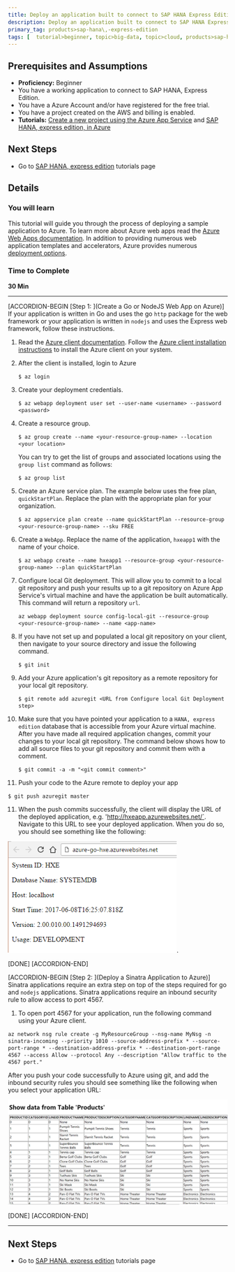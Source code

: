 ```yaml
---
title: Deploy an application built to connect to SAP HANA Express Edition, on App engine of AWS Platform (GCP)
description: Deploy an application built to connect to SAP HANA Express Edition, on App engine of AWS
primary_tag: products>sap-hana\,-express-edition
tags: [  tutorial>beginner, topic>big-data, topic>cloud, products>sap-hana, products>sap-hana\,-express-edition  ]
---
```


## Prerequisites and Assumptions
 - **Proficiency:** Beginner
 - You have a working application to connect to SAP HANA, Express Edition.
 - You have a Azure Account and/or have registered for the free trial.
 - You have a project created on the AWS and billing is enabled.
 - **Tutorials:**  [Create a new project using the Azure App Service](https://docs.microsoft.com/en-us/azure/app-service-web/app-service-web-overview) and [SAP HANA, express edition, in Azure](https://www.sap.com/developer/tutorials/hxe-azure-open-suse.html)


## Next Steps
 - Go to [SAP HANA, express edition](https://www.sap.com/developer/topics/sap-hana-express.tutorials.html) tutorials page

## Details
### You will learn  
This tutorial will guide you through the process of deploying a sample application to Azure. To learn more about Azure web apps read the [Azure Web Apps documentation](https://docs.microsoft.com/en-us/azure/app-service-web/). In addition to providing numerous web application templates and accelerators, Azure provides numerous [deployment options](https://docs.microsoft.com/en-us/azure/app-service-web/web-sites-deploy).

### Time to Complete
**30 Min**

---

[ACCORDION-BEGIN [Step 1: ](Create a Go or NodeJS Web App on Azure)]
If your application is written in Go and uses the go `http` package for the web framework or your application is written in `nodejs` and uses the Express web framework, follow these instructions. 

1. Read the [Azure client documentation](https://docs.microsoft.com/en-us/cli/azure/overview). Follow the [Azure client installation instructions](https://docs.microsoft.com/en-us/cli/azure/install-azure-cli) to install the Azure client on your system.

2. After the client is installed, login to Azure
   ```
   $ az login
   ```
3. Create your deployment credentials.
   ```
   $ az webapp deployment user set --user-name <username> --password <password>
   ```
4. Create a resource group. 
   ```
   $ az group create --name <your-resource-group-name> --location <your location>
   ```
   You can try to get the list of groups and associated locations using the `group list` command as follows:
   ```
   $ az group list
   ```
5. Create an Azure service plan.
   The example below uses the free plan, `quickStartPlan`. Replace the plan with the appropriate plan for your organization.
   ```
   $ az appservice plan create --name quickStartPlan --resource-group <your-resource-group-name> --sku FREE
   ```  
6. Create a `WebApp`. Replace the name of the application, `hxeapp1` with the name of your choice. 
   ```
   $ az webapp create --name hxeapp1 --resource-group <your-resource-group-name> --plan quickStartPlan
   ```
7. Configure local Git deployment. This will allow you to commit to a local git repository and push your results up to a git repository on Azure App Service's virtual machine and have the application be built automatically. This command will return a repository `url`.
   ```
   az webapp deployment source config-local-git --resource-group <your-resource-group-name> --name <app-name>
   ```

8. If you have not set up and populated a local git repository on your client, then navigate to your source directory and issue the following command. 
   ```
   $ git init
   ```
8. Add your Azure application's git repository as a remote repository for your local git repository. 
   ```
   $ git remote add azuregit <URL from Configure local Git Deployment step>
   ```

9. Make sure that you have pointed your application to a `HANA, express edition` database that is accessible from your Azure virtual machine. After you have made all required application changes, commit your changes to your local git repository. The command below shows how to add all source files to your git repository and commit them with a comment.
   ```
   $ git commit -a -m "<git commit comment>"
   ```
10. Push your code to the Azure remote to deploy your app
   ```
   $ git push azuregit master
   ```
11. When the push commits successfully, the client will display the URL of the deployed application, e.g. 'http://hxeapp.azurewebsites.net/`. Navigate to this URL to see your deployed application. When you do so, you should see something like the following:

![Results in Browser](1.png). 

[DONE]
[ACCORDION-END]

[ACCORDION-BEGIN [Step 2: ](Deploy a Sinatra Application to Azure)]
Sinatra applications require an extra step on top of the steps required for go and `nodejs` applications. Sinatra applications require an inbound security rule to allow access to port 4567.

1. To open port 4567 for your application, run the following command using your Azure client.
```
az network nsg rule create -g MyResourceGroup --nsg-name MyNsg -n sinatra-incoming --priority 1010 --source-address-prefix * --source-port-range * --destination-address-prefix * --destination-port-range 4567 --access Allow --protocol Any --description "Allow traffic to the 4567 port."
```

After you push your code successfully to Azure using git, and add the inbound security rules you should see something like the following when you select your application URL:

![Output of OData service in AZURE](2.png)


[DONE]
[ACCORDION-END]

---

## Next Steps
 - Go to [SAP HANA, express edition](https://www.sap.com/developer/topics/sap-hana-express.tutorials.html) tutorials page
